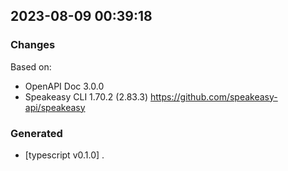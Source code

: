 

## 2023-08-09 00:39:18
### Changes
Based on:
- OpenAPI Doc 3.0.0 
- Speakeasy CLI 1.70.2 (2.83.3) https://github.com/speakeasy-api/speakeasy
### Generated
- [typescript v0.1.0] .